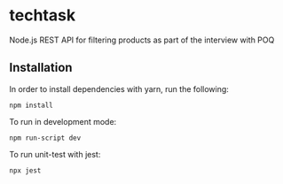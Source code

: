 # techtask
Node.js REST API for filtering products as part of the interview with POQ

## Installation

In order to install dependencies with yarn, run the following:

```
npm install
```

To run in development mode:

```
npm run-script dev
```

To run unit-test with jest:

```
npx jest
```

